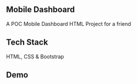 ## Mobile Dashboard
A POC Mobile Dashboard HTML Project for a friend

## Tech Stack
HTML, CSS & Bootstrap

## Demo
